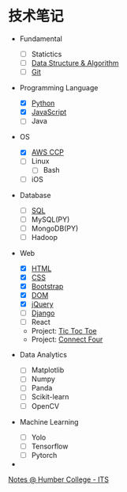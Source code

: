 # 技术笔记

- Fundamental

  - [ ] Statictics
  - [ ] [Data Structure & Algorithm](./Fundamental/Data_Structure/index.md)
  - [ ] [Git](./Fundamental/git/git_index.md)

- Programming Language

  - [x] [Python](./Programming_Language/python/index.md)
  - [x] [JavaScript](./Programming_Language/javascript/index.md)
  - [ ] Java

- OS

  - [x] [AWS CCP](./Operating_System/ccp/index.md)
  - [ ] Linux
    - [ ] Bash
  - [ ] iOS

- Database

  - [ ] [SQL](./Database/sql/index.md)
  - [ ] MySQL(PY)
  - [ ] MongoDB(PY)
  - [ ] Hadoop

- Web

  - [x] [HTML](./Web/html/index.md)
  - [x] [CSS](./Web/css/index.md)
  - [x] [Bootstrap](./Web/bootstrap/index.md)
  - [x] [DOM](./Web/dom/dom.md)
  - [x] [jQuery](./Web/jquery/index.md)
  - [ ] [Django](./Web/django/index.md)
  - [ ] React
  - Project: [Tic Toc Toe](./Web/web_project/tic_tac_toe/tic_tac_toe.html)
  - Project: [Connect Four](./Web/web_project/connect_four/connect_four.html)

- Data Analytics

  - [ ] Matplotlib
  - [ ] Numpy
  - [ ] Panda
  - [ ] Scikit-learn
  - [ ] OpenCV

- Machine Learning

  - [ ] Yolo
  - [ ] Tensorflow
  - [ ] Pytorch

-

[Notes @ Humber College - ITS](https://simonangel-fong.github.io/Humber_ITS_Note/)
